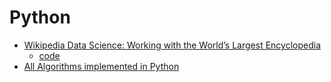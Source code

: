 # Python
- [Wikipedia Data Science: Working with the World’s Largest Encyclopedia](https://towardsdatascience.com/wikipedia-data-science-working-with-the-worlds-largest-encyclopedia-c08efbac5f5c)
  - [code](https://github.com/WillKoehrsen/wikipedia-data-science)
- [All Algorithms implemented in Python](https://github.com/TheAlgorithms/Python)
